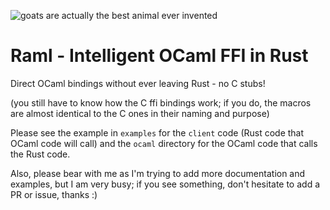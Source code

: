 ![goats are actually the best animal ever invented](https://upload.wikimedia.org/wikipedia/commons/b/b2/Hausziege_04.jpg)

# Raml - Intelligent OCaml FFI in Rust

Direct OCaml bindings without ever leaving Rust - no C stubs!

(you still have to know how the C ffi bindings work; if you do, the macros are almost identical to the C ones in their naming and purpose)

Please see the example in `examples` for the `client` code (Rust code that OCaml code will call) and the `ocaml` directory for the OCaml code that calls the Rust code.

Also, please bear with me as I'm trying to add more documentation and examples, but I am very busy; if you see something, don't hesitate to add a PR or issue, thanks :)
